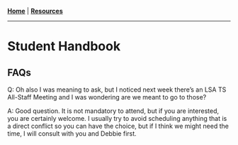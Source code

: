 **[Home](../README.md)** | **[Resources](./README.md)**
___
# Student Handbook


## FAQs

Q: Oh also I was meaning to ask, but I noticed next week there’s an LSA TS All-Staff Meeting and I was wondering are we meant to go to those?

A: Good question. It is not mandatory to attend, but if you are interested, you are certainly welcome. I usually try to avoid scheduling anything that is a direct conflict so you can have the choice, but if I think we might need the time, I will consult with you and Debbie first. 